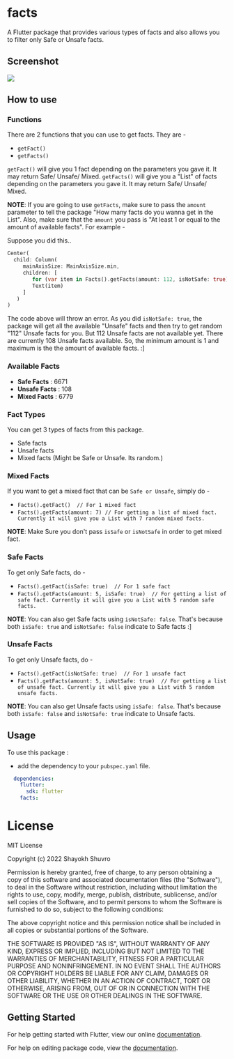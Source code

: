 # facts

A Flutter package that provides various types of facts and also allows you to filter only Safe or Unsafe facts.

## Screenshot

<img src="https://raw.githubusercontent.com/ShayokhShorfuddin/facts/master/fact.png" />


## How to use

### Functions

There are 2 functions that you can use to get facts. They are -

* ```getFact()```
* ```getFacts()```


```getFact()``` will give you 1 fact depending on the parameters you gave it. It may return Safe/ Unsafe/ Mixed.
```getFacts()``` will give you a "List" of facts depending on the parameters you gave it. It may return Safe/ Unsafe/ Mixed.

**NOTE**: If you are going to use ```getFacts```, make sure to pass the ```amount``` parameter to tell the package "How many facts do you wanna get in the List". Also, make sure that the ```amount``` you pass is "At least 1 or equal to the amount of available facts". For example - 

Suppose you did this..

```dart
Center(
  child: Column(
     mainAxisSize: MainAxisSize.min,
     children: [
        for (var item in Facts().getFacts(amount: 112, isNotSafe: true))
        Text(item)
     ]
   )
)
```
The code above will throw an error. As you did ```isNotSafe: true```, the package will get all the available "Unsafe" facts and then try to get random "112" Unsafe facts for you. But 112 Unsafe facts are not available yet. There are currently 108 Unsafe facts available. So, the minimum amount is 1 and maximum is the the amount of available facts. :]


### Available Facts

* **Safe Facts** : 6671
* **Unsafe Facts** : 108
* **Mixed Facts** : 6779

### Fact Types

You can get 3 types of facts from this package. 

* Safe facts
* Unsafe facts
* Mixed facts (Might be Safe or Unsafe. Its random.)

### Mixed Facts

If you want to get a mixed fact that can be `Safe or Unsafe`, simply do -

* ```Facts().getFact()  // For 1 mixed fact```
* ```Facts().getFacts(amount: 7) // For getting a list of mixed fact. Currently it will give you a List with 7 random mixed facts.```

**NOTE**: Make Sure you don't pass `isSafe` or `isNotSafe` in order to get mixed fact. 


### Safe Facts

To get only Safe facts, do -

* ```Facts().getFact(isSafe: true)  // For 1 safe fact```
* ```Facts().getFacts(amount: 5, isSafe: true)  // For getting a list of safe fact. Currently it will give you a List with 5 random safe facts.```

**NOTE**: You can also get Safe facts using ```isNotSafe: false```. That's because both ```isSafe: true``` and ```isNotSafe: false``` indicate to Safe facts :]


### Unsafe Facts

To get only Unsafe facts, do -

* ```Facts().getFact(isNotSafe: true)  // For 1 unsafe fact```
* ```Facts().getFacts(amount: 5, isNotSafe: true)  // For getting a list of unsafe fact. Currently it will give you a List with 5 random unsafe facts.```

**NOTE**: You can also get Unsafe facts using ```isSafe: false```. That's because both ```isSafe: false``` and ```isNotSafe: true``` indicate to Unsafe facts.


## Usage

To use this package :

* add the dependency to your `pubspec.yaml` file.

```yaml
  dependencies:
    flutter:
      sdk: flutter
    facts:
```


# License
MIT License

Copyright (c) 2022 Shayokh Shuvro

Permission is hereby granted, free of charge, to any person obtaining a copy
of this software and associated documentation files (the "Software"), to deal
in the Software without restriction, including without limitation the rights
to use, copy, modify, merge, publish, distribute, sublicense, and/or sell
copies of the Software, and to permit persons to whom the Software is
furnished to do so, subject to the following conditions:

The above copyright notice and this permission notice shall be included in all
copies or substantial portions of the Software.

THE SOFTWARE IS PROVIDED "AS IS", WITHOUT WARRANTY OF ANY KIND, EXPRESS OR
IMPLIED, INCLUDING BUT NOT LIMITED TO THE WARRANTIES OF MERCHANTABILITY,
FITNESS FOR A PARTICULAR PURPOSE AND NONINFRINGEMENT. IN NO EVENT SHALL THE
AUTHORS OR COPYRIGHT HOLDERS BE LIABLE FOR ANY CLAIM, DAMAGES OR OTHER
LIABILITY, WHETHER IN AN ACTION OF CONTRACT, TORT OR OTHERWISE, ARISING FROM,
OUT OF OR IN CONNECTION WITH THE SOFTWARE OR THE USE OR OTHER DEALINGS IN THE
SOFTWARE.


## Getting Started

For help getting started with Flutter, view our online [documentation](https://flutter.io/).

For help on editing package code, view the [documentation](https://flutter.io/developing-packages/).

